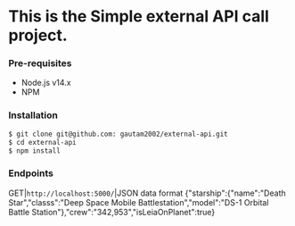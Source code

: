 # This is the Simple external API call project.

### Pre-requisites

- Node.js v14.x
- NPM

### Installation

```bash
$ git clone git@github.com: gautam2002/external-api.git
$ cd external-api
$ npm install
```

### Endpoints

GET|`http://localhost:5000/`|JSON data format
{"starship":{"name":"Death Star","classs":"Deep Space Mobile Battlestation","model":"DS-1 Orbital Battle Station"},"crew":"342,953","isLeiaOnPlanet":true}
